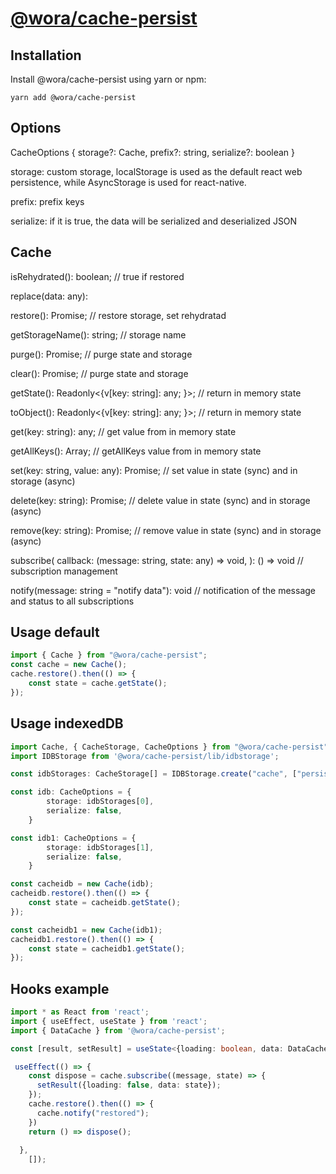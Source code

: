 # [@wora/cache-persist](https://github.com/morrys/wora)


## Installation

Install @wora/cache-persist using yarn or npm:

```
yarn add @wora/cache-persist
```

## Options
CacheOptions {
    storage?: Cache, 
    prefix?: string, 
    serialize?: boolean
}


storage: custom storage, localStorage is used as the default react web persistence, while AsyncStorage is used for react-native.

prefix: prefix keys

serialize: if it is true, the data will be serialized and deserialized JSON 


## Cache
isRehydrated(): boolean; // true if restored

replace(data: any): 

restore(): Promise<Cache>; // restore storage, set rehydratad
    
getStorageName(): string;  // storage name

purge(): Promise<boolean>; // purge state and storage

clear(): Promise<boolean>; // purge state and storage

getState(): Readonly<{v[key: string]: any; }>; // return in memory state

toObject(): Readonly<{v[key: string]: any; }>; // return in memory state

get(key: string): any; // get value from in memory state

getAllKeys(): Array<string>; // getAllKeys value from in memory state
    
set(key: string, value: any): Promise<any>; // set value in state (sync) and in storage (async)
    
delete(key: string): Promise<any>; // delete value in state (sync) and in storage (async)
    
remove(key: string): Promise<any>; // remove value in state (sync) and in storage (async)

subscribe( callback: (message: string, state: any) => void, ): () => void // subscription management

notify(message: string = "notify data"): void // notification of the message and status to all subscriptions
    


## Usage default
```ts
import { Cache } from "@wora/cache-persist";
const cache = new Cache();
cache.restore().then(() => {
    const state = cache.getState();
});
```

## Usage indexedDB

```ts
import Cache, { CacheStorage, CacheOptions } from "@wora/cache-persist";
import IDBStorage from '@wora/cache-persist/lib/idbstorage';

const idbStorages: CacheStorage[] = IDBStorage.create("cache", ["persist", "persist2"]);

const idb: CacheOptions = {
        storage: idbStorages[0],
        serialize: false,
    }

const idb1: CacheOptions = {
        storage: idbStorages[1],
        serialize: false,
    }

const cacheidb = new Cache(idb);
cacheidb.restore().then(() => {
    const state = cacheidb.getState();
});

const cacheidb1 = new Cache(idb1);
cacheidb1.restore().then(() => {
    const state = cacheidb1.getState();
});
```
## Hooks example

```ts
import * as React from 'react';
import { useEffect, useState } from 'react';
import { DataCache } from '@wora/cache-persist';

const [result, setResult] = useState<{loading: boolean, data: DataCache}>({loading: true, data: {}});

 useEffect(() => {
    const dispose = cache.subscribe((message, state) => {
      setResult({loading: false, data: state});
    });
    cache.restore().then(() => {
      cache.notify("restored");
    })
    return () => dispose();
    
  },
    []);
```
